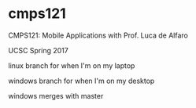 # cmps121
CMPS121: Mobile Applications with Prof. Luca de Alfaro

UCSC Spring 2017

linux branch for when I'm on my laptop

windows branch for when I'm on my desktop

windows merges with master
